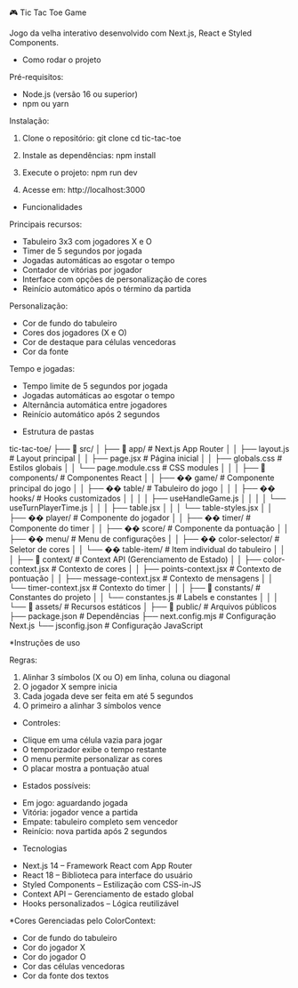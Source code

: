 🎮 Tic Tac Toe Game

Jogo da velha interativo desenvolvido com Next.js, React e Styled Components.

* Como rodar o projeto

Pré-requisitos:
- Node.js (versão 16 ou superior)
- npm ou yarn

Instalação:

1. Clone o repositório:
   git clone <url-do-repositorio>
   cd tic-tac-toe

2. Instale as dependências:
   npm install

3. Execute o projeto:
   npm run dev

4. Acesse em:
   http://localhost:3000

* Funcionalidades

Principais recursos:
- Tabuleiro 3x3 com jogadores X e O
- Timer de 5 segundos por jogada
- Jogadas automáticas ao esgotar o tempo
- Contador de vitórias por jogador
- Interface com opções de personalização de cores
- Reinício automático após o término da partida

Personalização:
- Cor de fundo do tabuleiro
- Cores dos jogadores (X e O)
- Cor de destaque para células vencedoras
- Cor da fonte

Tempo e jogadas:
- Tempo limite de 5 segundos por jogada
- Jogadas automáticas ao esgotar o tempo
- Alternância automática entre jogadores
- Reinício automático após 2 segundos

* Estrutura de pastas

tic-tac-toe/
├── 📁 src/
│   ├── 📁 app/                    # Next.js App Router
│   │   ├── layout.js              # Layout principal
│   │   ├── page.jsx               # Página inicial
│   │   ├── globals.css            # Estilos globais
│   │   └── page.module.css        # CSS modules
│   │
│   ├── 📁 components/             # Componentes React
│   │   ├── �� game/              # Componente principal do jogo
│   │   ├── �� table/             # Tabuleiro do jogo
│   │   │   ├── �� hooks/         # Hooks customizados
│   │   │   │   ├── useHandleGame.js
│   │   │   │   └── useTurnPlayerTime.js
│   │   │   ├── table.jsx
│   │   │   └── table-styles.jsx
│   │   ├── �� player/            # Componente do jogador
│   │   ├── �� timer/             # Componente do timer
│   │   ├── �� score/             # Componente da pontuação
│   │   ├── �� menu/              # Menu de configurações
│   │   ├── �� color-selector/    # Seletor de cores
│   │   └── �� table-item/        # Item individual do tabuleiro
│   │
│   ├── 📁 context/               # Context API (Gerenciamento de Estado)
│   │   ├── color-context.jsx     # Contexto de cores
│   │   ├── points-context.jsx    # Contexto de pontuação
│   │   ├── message-context.jsx   # Contexto de mensagens
│   │   └── timer-context.jsx     # Contexto do timer
│   │
│   ├── 📁 constants/             # Constantes do projeto
│   │   └── constantes.js         # Labels e constantes
│   │
│   └── 📁 assets/                # Recursos estáticos
│
├── 📁 public/                    # Arquivos públicos
├── package.json                  # Dependências
├── next.config.mjs              # Configuração Next.js
└── jsconfig.json                # Configuração JavaScript


*Instruções de uso

Regras:
1. Alinhar 3 símbolos (X ou O) em linha, coluna ou diagonal
2. O jogador X sempre inicia
3. Cada jogada deve ser feita em até 5 segundos
4. O primeiro a alinhar 3 símbolos vence

* Controles:
- Clique em uma célula vazia para jogar
- O temporizador exibe o tempo restante
- O menu permite personalizar as cores
- O placar mostra a pontuação atual

* Estados possíveis:
- Em jogo: aguardando jogada
- Vitória: jogador vence a partida
- Empate: tabuleiro completo sem vencedor
- Reinício: nova partida após 2 segundos

* Tecnologias

- Next.js 14 – Framework React com App Router
- React 18 – Biblioteca para interface do usuário
- Styled Components – Estilização com CSS-in-JS
- Context API – Gerenciamento de estado global
- Hooks personalizados – Lógica reutilizável

*Cores
Gerenciadas pelo ColorContext:
- Cor de fundo do tabuleiro
- Cor do jogador X
- Cor do jogador O
- Cor das células vencedoras
- Cor da fonte dos textos

